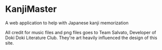 # KanjiMaster

A web application to help with Japanese kanji memorization

All credit for music files and png files goes to Team Salvato, Developer of
Doki Doki Literature Club. They're art heavily influenced the design of this site.